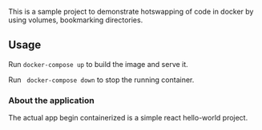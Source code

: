 This is a sample project to demonstrate hotswapping of code in docker by using volumes, bookmarking directories.

## Usage
Run ```docker-compose up``` to build the image and serve it.

Run ``` docker-compose down``` to stop the running container. 


### About the application
The actual app begin containerized is a simple react hello-world project.
